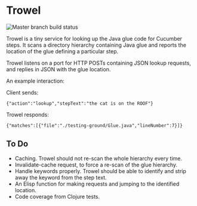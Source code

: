 # Trowel

![Master branch build status](https://travis-ci.org/scolej/trowel.svg?branch=master)

Trowel is a tiny service for looking up the Java glue code for
Cucumber steps. It scans a directory hierarchy containing Java glue
and reports the location of the glue defining a particular step.

Trowel listens on a port for HTTP POSTs containing JSON lookup requests,
and replies in JSON with the glue location.

An example interaction:

Client sends:

    {"action":"lookup","stepText":"the cat is on the ROOF"}

Trowel responds:

    {"matches":[{"file":"./testing-ground/Glue.java","lineNumber":7}]}

## To Do

- Caching. Trowel should not re-scan the whole hierarchy every time.
- Invalidate-cache request, to force a re-scan of the glue hierarchy.
- Handle keywords properly. Trowel should be able to identify and
  strip away the keyword from the step text.
- An Elisp function for making requests and jumping to the identified
  location.
- Code coverage from Clojure tests.
